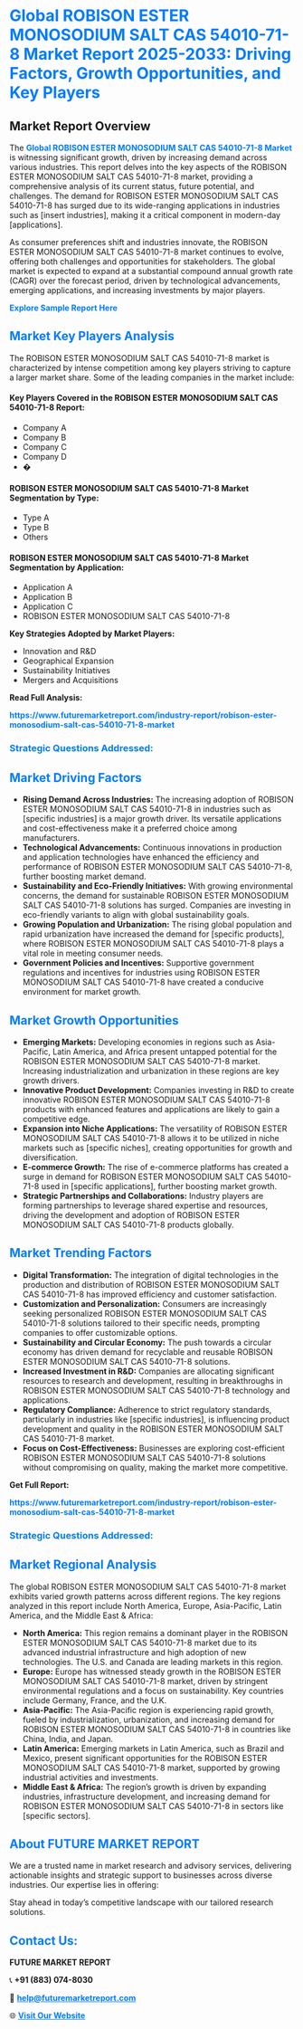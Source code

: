 <h1 style="color: #007BFF;">Global ROBISON ESTER MONOSODIUM SALT CAS 54010-71-8 Market Report 2025-2033: Driving Factors, Growth Opportunities, and Key Players</h1>

<section id="overview">
<h2>Market Report Overview</h2>
<p>The <a href="https://www.futuremarketreport.com/industry-report/robison-ester-monosodium-salt-cas-54010-71-8-market" style="color: #007BFF; text-decoration: none;"><strong>Global ROBISON ESTER MONOSODIUM SALT CAS 54010-71-8 Market</strong></a> is witnessing significant growth, driven by increasing demand across various industries. This report delves into the key aspects of the ROBISON ESTER MONOSODIUM SALT CAS 54010-71-8 market, providing a comprehensive analysis of its current status, future potential, and challenges. The demand for ROBISON ESTER MONOSODIUM SALT CAS 54010-71-8 has surged due to its wide-ranging applications in industries such as [insert industries], making it a critical component in modern-day [applications].</p>
<p>As consumer preferences shift and industries innovate, the ROBISON ESTER MONOSODIUM SALT CAS 54010-71-8 market continues to evolve, offering both challenges and opportunities for stakeholders. The global market is expected to expand at a substantial compound annual growth rate (CAGR) over the forecast period, driven by technological advancements, emerging applications, and increasing investments by major players.</p>
</section>

<section id="overview">
<p><a href="https://www.futuremarketreport.com/request-sample/reportId=113486" style="color: #007BFF; text-decoration: none;"><strong>Explore Sample Report Here</strong></a></p>
</section>

<section id="key-players">
<h2 style="color: #007BFF;">Market Key Players Analysis</h2>
<p>The ROBISON ESTER MONOSODIUM SALT CAS 54010-71-8 market is characterized by intense competition among key players striving to capture a larger market share. Some of the leading companies in the market include:</p>
<h4>Key Players Covered in the ROBISON ESTER MONOSODIUM SALT CAS 54010-71-8 Report:</h4>
<ul><li>Company A</li><li>Company B</li><li>Company C</li><li>Company D</li><li>�</li></ul>
<h4>ROBISON ESTER MONOSODIUM SALT CAS 54010-71-8 Market Segmentation by Type:</h4>
<ul><li>Type A</li><li>Type B</li><li>Others</li></ul>

<h4>ROBISON ESTER MONOSODIUM SALT CAS 54010-71-8 Market Segmentation by Application:</h4>
<ul><li>Application A</li><li>Application B</li><li>Application C</li><li>ROBISON ESTER MONOSODIUM SALT CAS 54010-71-8</li></ul>
<p><strong>Key Strategies Adopted by Market Players:</strong></p>
<ul>
<li>Innovation and R&D</li>
<li>Geographical Expansion</li>
<li>Sustainability Initiatives</li>
<li>Mergers and Acquisitions</li>
</ul>
</section>

<section>
<p><strong>Read Full Analysis: </strong></p><a href="https://www.futuremarketreport.com/industry-report/robison-ester-monosodium-salt-cas-54010-71-8-market" style="color: #007BFF; text-decoration: none;"><strong>https://www.futuremarketreport.com/industry-report/robison-ester-monosodium-salt-cas-54010-71-8-market</strong></a>
<h3 style="color: #007BFF;">Strategic Questions Addressed:</h3>
</section>

<section id="driving-factors">
<h2 style="color: #007BFF;">Market Driving Factors</h2>
<ul>
<li><strong>Rising Demand Across Industries:</strong> The increasing adoption of ROBISON ESTER MONOSODIUM SALT CAS 54010-71-8 in industries such as [specific industries] is a major growth driver. Its versatile applications and cost-effectiveness make it a preferred choice among manufacturers.</li>
<li><strong>Technological Advancements:</strong> Continuous innovations in production and application technologies have enhanced the efficiency and performance of ROBISON ESTER MONOSODIUM SALT CAS 54010-71-8, further boosting market demand.</li>
<li><strong>Sustainability and Eco-Friendly Initiatives:</strong> With growing environmental concerns, the demand for sustainable ROBISON ESTER MONOSODIUM SALT CAS 54010-71-8 solutions has surged. Companies are investing in eco-friendly variants to align with global sustainability goals.</li>
<li><strong>Growing Population and Urbanization:</strong> The rising global population and rapid urbanization have increased the demand for [specific products], where ROBISON ESTER MONOSODIUM SALT CAS 54010-71-8 plays a vital role in meeting consumer needs.</li>
<li><strong>Government Policies and Incentives:</strong> Supportive government regulations and incentives for industries using ROBISON ESTER MONOSODIUM SALT CAS 54010-71-8 have created a conducive environment for market growth.</li>
</ul>
</section>

<section id="growth-opportunities">
<h2 style="color: #007BFF;">Market Growth Opportunities</h2>
<ul>
<li><strong>Emerging Markets:</strong> Developing economies in regions such as Asia-Pacific, Latin America, and Africa present untapped potential for the ROBISON ESTER MONOSODIUM SALT CAS 54010-71-8 market. Increasing industrialization and urbanization in these regions are key growth drivers.</li>
<li><strong>Innovative Product Development:</strong> Companies investing in R&D to create innovative ROBISON ESTER MONOSODIUM SALT CAS 54010-71-8 products with enhanced features and applications are likely to gain a competitive edge.</li>
<li><strong>Expansion into Niche Applications:</strong> The versatility of ROBISON ESTER MONOSODIUM SALT CAS 54010-71-8 allows it to be utilized in niche markets such as [specific niches], creating opportunities for growth and diversification.</li>
<li><strong>E-commerce Growth:</strong> The rise of e-commerce platforms has created a surge in demand for ROBISON ESTER MONOSODIUM SALT CAS 54010-71-8 used in [specific applications], further boosting market growth.</li>
<li><strong>Strategic Partnerships and Collaborations:</strong> Industry players are forming partnerships to leverage shared expertise and resources, driving the development and adoption of ROBISON ESTER MONOSODIUM SALT CAS 54010-71-8 products globally.</li>
</ul>
</section>

<section id="trending-factors">
<h2 style="color: #007BFF;">Market Trending Factors</h2>
<ul>
<li><strong>Digital Transformation:</strong> The integration of digital technologies in the production and distribution of ROBISON ESTER MONOSODIUM SALT CAS 54010-71-8 has improved efficiency and customer satisfaction.</li>
<li><strong>Customization and Personalization:</strong> Consumers are increasingly seeking personalized ROBISON ESTER MONOSODIUM SALT CAS 54010-71-8 solutions tailored to their specific needs, prompting companies to offer customizable options.</li>
<li><strong>Sustainability and Circular Economy:</strong> The push towards a circular economy has driven demand for recyclable and reusable ROBISON ESTER MONOSODIUM SALT CAS 54010-71-8 solutions.</li>
<li><strong>Increased Investment in R&D:</strong> Companies are allocating significant resources to research and development, resulting in breakthroughs in ROBISON ESTER MONOSODIUM SALT CAS 54010-71-8 technology and applications.</li>
<li><strong>Regulatory Compliance:</strong> Adherence to strict regulatory standards, particularly in industries like [specific industries], is influencing product development and quality in the ROBISON ESTER MONOSODIUM SALT CAS 54010-71-8 market.</li>
<li><strong>Focus on Cost-Effectiveness:</strong> Businesses are exploring cost-efficient ROBISON ESTER MONOSODIUM SALT CAS 54010-71-8 solutions without compromising on quality, making the market more competitive.</li>
</ul>
</section>

<section>
<p><strong>Get Full Report: </strong></p><a href="https://www.futuremarketreport.com/industry-report/robison-ester-monosodium-salt-cas-54010-71-8-market" style="color: #007BFF; text-decoration: none;"><strong>https://www.futuremarketreport.com/industry-report/robison-ester-monosodium-salt-cas-54010-71-8-market</strong></a>
<h3 style="color: #007BFF;">Strategic Questions Addressed:</h3>
</section>


<section id="regional-analysis">
<h2 style="color: #007BFF;">Market Regional Analysis</h2>
<p>The global ROBISON ESTER MONOSODIUM SALT CAS 54010-71-8 market exhibits varied growth patterns across different regions. The key regions analyzed in this report include North America, Europe, Asia-Pacific, Latin America, and the Middle East & Africa:</p>
<ul>
<li><strong>North America:</strong> This region remains a dominant player in the ROBISON ESTER MONOSODIUM SALT CAS 54010-71-8 market due to its advanced industrial infrastructure and high adoption of new technologies. The U.S. and Canada are leading markets in this region.</li>
<li><strong>Europe:</strong> Europe has witnessed steady growth in the ROBISON ESTER MONOSODIUM SALT CAS 54010-71-8 market, driven by stringent environmental regulations and a focus on sustainability. Key countries include Germany, France, and the U.K.</li>
<li><strong>Asia-Pacific:</strong> The Asia-Pacific region is experiencing rapid growth, fueled by industrialization, urbanization, and increasing demand for ROBISON ESTER MONOSODIUM SALT CAS 54010-71-8 in countries like China, India, and Japan.</li>
<li><strong>Latin America:</strong> Emerging markets in Latin America, such as Brazil and Mexico, present significant opportunities for the ROBISON ESTER MONOSODIUM SALT CAS 54010-71-8 market, supported by growing industrial activities and investments.</li>
<li><strong>Middle East & Africa:</strong> The region’s growth is driven by expanding industries, infrastructure development, and increasing demand for ROBISON ESTER MONOSODIUM SALT CAS 54010-71-8 in sectors like [specific sectors].</li>
</ul>
</section>

<footer>
<h2 style="color: #007BFF;">About FUTURE MARKET REPORT</h2>
<p>We are a trusted name in market research and advisory services, delivering actionable insights and strategic support to businesses across diverse industries. Our expertise lies in offering:</p>

<p>Stay ahead in today’s competitive landscape with our tailored research solutions.</p>

<h2 style="color: #007BFF;">Contact Us:</h2>
<p><strong>FUTURE MARKET REPORT</strong></p>
<p>📞 <strong>+91 (883) 074-8030</strong></p>
<p>📧 <strong><a href="mailto:help@futuremarketreport.com" style="color: #007BFF;">help@futuremarketreport.com</a></strong></p>
<p>🌐 <strong><a href="https://www.futuremarketreport.com/" style="color: #007BFF;">Visit Our Website</a></strong></p>
</footer>